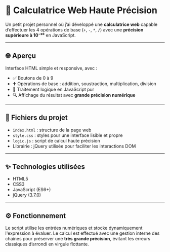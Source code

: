 # 🧮 Calculatrice Web Haute Précision

Un petit projet personnel où j’ai développé une **calculatrice web** capable d’effectuer les 4 opérations de base (`+`, `-`, `*`, `/`) avec une **précision supérieure à 10⁻²⁰** en JavaScript.

---

## 🌐 Aperçu

Interface HTML simple et responsive, avec :

- ✅ Boutons de 0 à 9
- ➕ Opérations de base : addition, soustraction, multiplication, division
- 🧠 Traitement logique en JavaScript pur
- 🔍 Affichage du résultat avec **grande précision numérique**

---

## 📁 Fichiers du projet

- `index.html` : structure de la page web
- `style.css` : styles pour une interface lisible et propre
- `logic.js` : script de calcul haute précision
- Librairie : jQuery utilisée pour faciliter les interactions DOM

---

## ✨ Technologies utilisées

- HTML5
- CSS3
- JavaScript (ES6+)
- jQuery (3.7.0)

---

## ⚙️ Fonctionnement

Le script utilise les entrées numériques et stocke dynamiquement l'expression à évaluer. Le calcul est effectué avec une gestion interne des chaînes pour préserver une **très grande précision**, évitant les erreurs classiques d’arrondi en virgule flottante.
